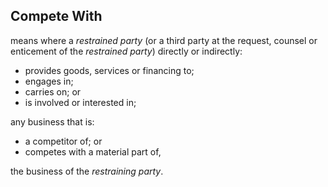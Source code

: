 ## Compete With

means where a _restrained party_ (or a third party at the request, counsel or enticement of the _restrained party_) directly or indirectly:

- provides goods, services or financing to;
- engages in;
- carries on; or
- is involved or interested in;

any business that is:

- a competitor of; or
- competes with a material part of,

the business of the _restraining party_.